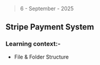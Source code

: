 > 6 - September - 2025

## Stripe Payment System

### Learning context:-

- File & Folder Structure
